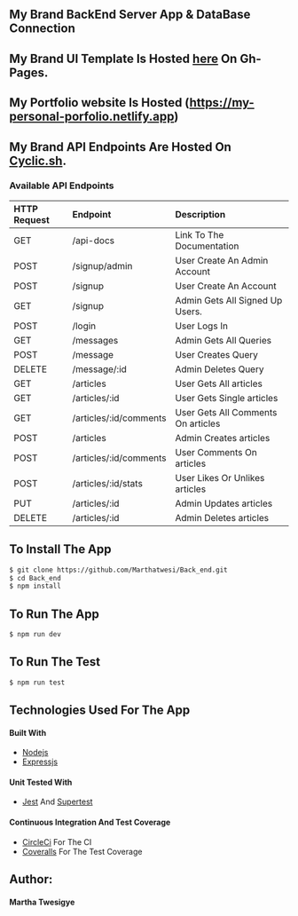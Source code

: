 ## My Brand BackEnd Server App & DataBase Connection

## My Brand UI Template Is Hosted [here](https://marthatwesi.github.io/Back_end/) On Gh-Pages.
## My Portfolio website Is Hosted (https://my-personal-porfolio.netlify.app)

## My Brand API Endpoints Are Hosted On [Cyclic.sh](https://).

### Available API Endpoints

| HTTP Request | Endpoint               | Description                        |
| :----------- | :------------------    | :-----------------------------     |
| GET          | /api-docs              | Link To The Documentation          |
| POST         | /signup/admin          | User Create An Admin Account       |
| POST         | /signup                | User Create An Account             |
| GET          | /signup                | Admin Gets All Signed Up Users.    |
| POST         | /login                 | User Logs In                       |
| GET          | /messages              | Admin Gets All Queries             |
| POST         | /message               | User Creates Query                 |
| DELETE       | /message/:id           | Admin Deletes Query                |
| GET          | /articles              | User Gets All articles             |
| GET          | /articles/:id          | User Gets Single articles          |
| GET          | /articles/:id/comments | User Gets All Comments On articles |
| POST         | /articles              | Admin Creates articles             |
| POST         | /articles/:id/comments | User Comments On articles          |
| POST         | /articles/:id/stats    | User Likes Or Unlikes articles     |
| PUT          | /articles/:id          | Admin Updates articles             |
| DELETE       | /articles/:id          | Admin Deletes articles             |

## To Install The App

```sh
$ git clone https://github.com/Marthatwesi/Back_end.git
$ cd Back_end
$ npm install
```

## To Run The App

```sh
$ npm run dev
```

## To Run The Test

```sh
$ npm run test
```

## Technologies Used For The App

#### Built With

- [Nodejs](https://www.nodejs.org)
- [Expressjs](https://www.expressjs.com)

#### Unit Tested With

- [Jest](https://jestjs.io/) And [Supertest](https://www.npmjs.com/package/supertest)

#### Continuous Integration And Test Coverage

- [CircleCi](https://www.circleci.com) For The CI
- [Coveralls](https://www.coveralls.io) For The Test Coverage

## Author:

#### Martha Twesigye
